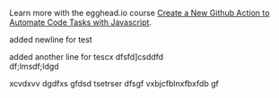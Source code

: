 Learn more with the egghead.io course  [Create a New Github Action to Automate Code Tasks with Javascript](https://egghead.io/playlists/create-a-new-github-action-to-automate-code-tasks-with-javascript-f1e9?af=atzgap).

added newline for test

added another line for tescx
dfsfd]csddfd\
df;lmsdf;ldgd


xcvdxvv
dgdfxs
gfdsd
tsetrser
dfsgf
vxbjcfblnxfbxfdb
gf
